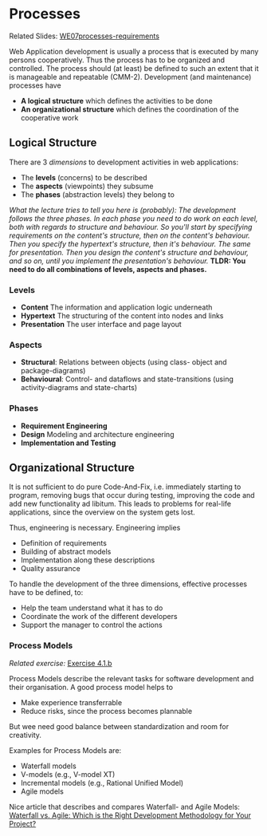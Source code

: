 # Processes
Related Slides: [WE07processes-requirements](https://svn.uni-koblenz.de/ist/webeng-wise1516/trunk/Slides/WE07processes-requirements.pdf)

Web Application development is usually a process that is executed by many persons cooperatively. Thus the process has to be organized and controlled. The process should (at least) be defined to such an extent that it is manageable and repeatable (CMM-2). Development (and maintenance) processes have

* **A logical structure** which defines the activities to be done
* **An organizational structure** which defines the coordination of the cooperative work

## Logical Structure
There are 3 *dimensions* to development activities in web applications:

* The **levels** (concerns) to be described
* The **aspects** (viewpoints) they subsume
* The **phases** (abstraction levels) they belong to

*What the lecture tries to tell you here is (probably): The development follows the three phases. In each phase you need to do work on each level, both with regards to structure and behaviour. So you'll start by specifying requirements on the content's structure, then on the content's behaviour. Then you specify the hypertext's structure, then it's behaviour. The same for presentation. Then you design the content's structure and behaviour, and so on, until you implement the presentation's behaviour.* **TLDR: You need to do all combinations of levels, aspects and phases.**

### Levels

* **Content** The information and application logic underneath
* **Hypertext** The structuring of the content into nodes and links
* **Presentation** The user interface and page layout

### Aspects

* **Structural**: Relations between objects (using class- object and package-diagrams)
* **Behavioural**: Control- and dataflows and state-transitions (using activity-diagrams and state-charts)

### Phases

* **Requirement Engineering**
* **Design** Modeling and architecture engineering
* **Implementation and Testing**


## Organizational Structure
It is not sufficient to do pure Code-And-Fix, i.e. immediately starting to program, removing bugs that occur during testing, improving the code and add new functionality ad libitum. This leads to problems for real-life applications, since the overview on the system gets lost.

Thus, engineering is necessary. Engineering implies

* Definition of requirements
* Building of abstract models
* Implementation along these descriptions
* Quality assurance

To handle the development of the three dimensions, effective processes have to be defined, to:

* Help the team understand what it has to do
* Coordinate the work of the different developers
* Support the manager to control the actions

### Process Models

*Related exercise:* [Exercise 4.1.b](https://svn.uni-koblenz.de/ist/webeng-wise1516/trunk/Exercise/Exercise4-Deadline16Dec2015/Exercise4.pdf)

Process Models describe the relevant tasks for software development and their organisation. A good process model helps to

* Make experience transferrable
* Reduce risks, since the process becomes plannable

But wee need good balance between standardization and room for creativity.

Examples for Process Models are:

* Waterfall models
* V-models (e.g., V-model XT)
* Incremental models (e.g., Rational Unified Model)
* Agile models

Nice article that describes and compares Waterfall- and Agile Models: [Waterfall vs. Agile: Which is the Right Development Methodology for Your Project?](http://www.seguetech.com/blog/2013/07/05/waterfall-vs-agile-right-development-methodology)
